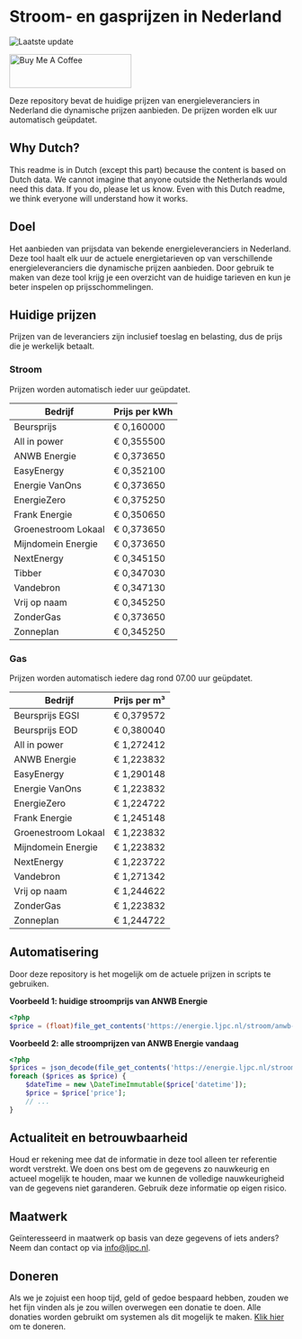 # Stroom- en gasprijzen in Nederland

![Laatste update](https://img.shields.io/badge/laatste%20update-2024--08--19%2019%3A00%20CET-brightgreen)

<a href="https://www.buymeacoffee.com/Lars-" target="_blank"><img src="https://cdn.buymeacoffee.com/buttons/v2/default-orange.png" alt="Buy Me A Coffee" height="60" style="height: 60px !important;width: 217px !important;" ></a>

Deze repository bevat de huidige prijzen van energieleveranciers in Nederland die dynamische prijzen aanbieden. De prijzen worden elk uur automatisch geüpdatet.

## Why Dutch?

This readme is in Dutch (except this part) because the content is based on Dutch data. We cannot imagine that anyone outside the Netherlands would need this data. If you do, please let us know. Even with this Dutch readme, we think
everyone will understand how it works.

## Doel

Het aanbieden van prijsdata van bekende energieleveranciers in Nederland. Deze tool haalt elk uur de actuele energietarieven op van verschillende energieleveranciers die dynamische prijzen aanbieden. Door gebruik te maken van deze tool
krijg je een overzicht van de huidige tarieven en kun je beter inspelen op prijsschommelingen.

## Huidige prijzen

Prijzen van de leveranciers zijn inclusief toeslag en belasting, dus de prijs die je werkelijk betaalt.

### Stroom

Prijzen worden automatisch ieder uur geüpdatet.

 Bedrijf | Prijs per kWh 
---------|---------------
Beursprijs | € 0,160000
All in power | € 0,355500
ANWB Energie | € 0,373650
EasyEnergy | € 0,352100
Energie VanOns | € 0,373650
EnergieZero | € 0,375250
Frank Energie | € 0,350650
Groenestroom Lokaal | € 0,373650
Mijndomein Energie | € 0,373650
NextEnergy | € 0,345150
Tibber | € 0,347030
Vandebron | € 0,347130
Vrij op naam | € 0,345250
ZonderGas | € 0,373650
Zonneplan | € 0,345250


### Gas

Prijzen worden automatisch iedere dag rond 07.00 uur geüpdatet.

 Bedrijf | Prijs per m³ 
---------|--------------
Beursprijs EGSI | € 0,379572
Beursprijs EOD | € 0,380040
All in power | € 1,272412
ANWB Energie | € 1,223832
EasyEnergy | € 1,290148
Energie VanOns | € 1,223832
EnergieZero | € 1,224722
Frank Energie | € 1,245148
Groenestroom Lokaal | € 1,223832
Mijndomein Energie | € 1,223832
NextEnergy | € 1,223722
Vandebron | € 1,271342
Vrij op naam | € 1,244622
ZonderGas | € 1,223832
Zonneplan | € 1,244722


## Automatisering

Door deze repository is het mogelijk om de actuele prijzen in scripts te gebruiken.

**Voorbeeld 1: huidige stroomprijs van ANWB Energie**

```php
<?php
$price = (float)file_get_contents('https://energie.ljpc.nl/stroom/anwb-energie-nu.txt');

```

**Voorbeeld 2: alle stroomprijzen van ANWB Energie vandaag**

```php
<?php
$prices = json_decode(file_get_contents('https://energie.ljpc.nl/stroom/all-in-power-vandaag.json'),true);
foreach ($prices as $price) {
    $dateTime = new \DateTimeImmutable($price['datetime']);
    $price = $price['price'];
    // ...
}
```

## Actualiteit en betrouwbaarheid

Houd er rekening mee dat de informatie in deze tool alleen ter referentie wordt verstrekt. We doen ons best om de gegevens zo nauwkeurig en actueel mogelijk te houden, maar we kunnen de volledige nauwkeurigheid van de gegevens niet
garanderen. Gebruik deze informatie op eigen risico.

## Maatwerk

Geïnteresseerd in maatwerk op basis van deze gegevens of iets anders? Neem dan contact op
via [info@ljpc.nl](mailto:info@ljpc.nl?subject=Energie%20prijzen).

## Doneren

Als we je zojuist een hoop tijd, geld of gedoe bespaard hebben, zouden we het fijn vinden als je zou willen overwegen een
donatie te doen. Alle donaties worden gebruikt om systemen als dit mogelijk te
maken. [Klik hier](https://www.buymeacoffee.com/Lars-) om te doneren.
